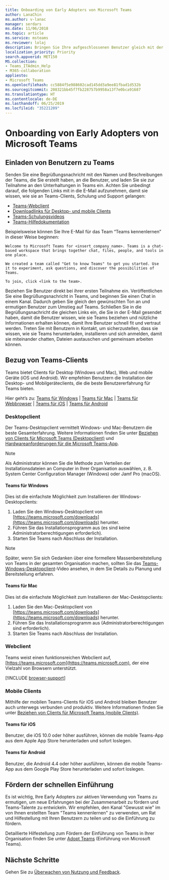 ```yaml
---
title: Onboarding von Early Adopters von Microsoft Teams
author: LanaChin
ms.author: v-lanac
manager: serdars
ms.date: 11/06/2018
ms.topic: article
ms.service: msteams
ms.reviewer: lolaj
description: Bringen Sie Ihre aufgeschlossenen Benutzer gleich mit der ersten Reihe von Teams und Kanälen an Bord, die Sie in Microsoft Teams erstellt haben.
localization_priority: Priority
search.appverid: MET150
MS.collection:
- Teams_ITAdmin_Help
- M365-collaboration
appliesto:
- Microsoft Teams
ms.openlocfilehash: cc5884f5e988602cad145dd3a9ee81fbad1d532b
ms.sourcegitcommit: 208321bb45f7fb228757b9958a13f7e0bca91687
ms.translationtype: HT
ms.contentlocale: de-DE
ms.lasthandoff: 06/25/2019
ms.locfileid: "35221209"
---
```

# <a name="onboard-early-adopters-to-microsoft-teams"></a>Onboarding von Early Adopters von Microsoft Teams

## <a name="invite-users-to-teams"></a>Einladen von Benutzern zu Teams

Senden Sie eine Begrüßungsnachricht mit den Namen und Beschreibungen der Teams, die Sie erstellt haben, an die Benutzer, und laden Sie sie zur Teilnahme an den Unterhaltungen in Teams ein. Achten Sie unbedingt darauf, die folgenden Links mit in die E-Mail aufzunehmen, damit sie wissen, wie sie an Teams-Clients, Schulung und Support gelangen:
- [Teams-Webclient](https://teams.microsoft.com)
- [Downloadlinks für Desktop- und mobile Clients](https://teams.microsoft.com/downloads)
- [Teams-Schulungsvideos](https://support.office.com/article/microsoft-teams-video-training-4f108e54-240b-4351-8084-b1089f0d21d7)
- [Teams-Hilfedokumentation](https://support.office.com/teams)

Beispielsweise können Sie Ihre E-Mail für das Team “Teams kennenlernen” in dieser Weise beginnen:

   ```
   Welcome to Microsoft Teams for <insert_company_name>. Teams is a chat-based workspace that brings together chat, files, people, and tools in one place. 

   We created a team called "Get to know Teams" to get you started. Use it to experiment, ask questions, and discover the possibilities of Teams. 

   To join, click <link to the team>.
   ```

Beziehen Sie Benutzer direkt bei ihrer ersten Teilnahme ein. Veröffentlichen Sie eine Begrüßungsnachricht in Teams, und beginnen Sie einen Chat in einem Kanal. Dadurch geben Sie gleich den gewünschten Ton an und ermutigen Benutzer zum Umstieg auf Teams. Schließen Sie in die Begrüßungsnachricht die gleichen Links ein, die Sie in der E-Mail gesendet haben, damit die Benutzer wissen, wie sie Teams beziehen und nützliche Informationen erhalten können, damit Ihre Benutzer schnell fit und vertraut werden. Treten Sie mit Benutzern in Kontakt, um sicherzustellen, dass sie wissen, wie sie Teams herunterladen, installieren und sich anmelden, damit sie miteinander chatten, Dateien austauschen und gemeinsam arbeiten können.  

## <a name="get-teams-clients"></a>Bezug von Teams-Clients
Teams bietet Clients für Desktop (Windows und Mac), Web und mobile Geräte (iOS und Android). Wir empfehlen Benutzern die Installation der Desktop- und Mobilgeräteclients, die die beste Benutzererfahrung für Teams bieten. 

Hier geht’s zu: [Teams für Windows](#teams-for-windows) | [Teams für Mac](#teams-for-mac) | [Teams für Webbrowser](#web-client) | [Teams für iOS](#teams-for-ios) | [Teams für Android](#teams-for-android)

### <a name="desktop-client"></a>Desktopclient

Der Teams-Desktopclient vermittelt Windows- und Mac-Benutzern die beste Gesamterfahrung. Weitere Informationen finden Sie unter [Beziehen von Clients für Microsoft Teams (Desktopclient)](https://docs.microsoft.com/MicrosoftTeams/get-clients#desktop-client) und [Hardwareanforderungen für die Microsoft Teams-App](https://docs.microsoft.com/MicrosoftTeams/hardware-requirements-for-the-teams-app).

> [!NOTE]
> Als Administrator können Sie die Methode zum Verteilen der Installationsdateien an Computer in Ihrer Organisation auswählen, z. B. System Center Configuration Manager (Windows) oder Jamf Pro (macOS).

#### <a name="teams-for-windows"></a>Teams für Windows 
Dies ist die einfachste Möglichkeit zum Installieren der Windows-Desktopclients:

1. Laden Sie den Windows-Desktopclient von [https://teams.microsoft.com/downloads](https://teams.microsoft.com/downloads) herunter.
2. Führen Sie das Installationsprogramm aus (es sind keine Administratorberechtigungen erforderlich). 
3. Starten Sie Teams nach Abschluss der Installation.

> [!NOTE]
> Später, wenn Sie sich Gedanken über eine formellere Massenbereitstellung von Teams in der gesamten Organisation machen, sollten Sie das [Teams-Windows-Desktopclient](https://aka.ms/teams-clients)-Video ansehen, in dem Sie Details zu Planung und Bereitstellung erfahren. 

#### <a name="teams-for-mac"></a>Teams für Mac 
Dies ist die einfachste Möglichkeit zum Installieren der Mac-Desktopclients:

1. Laden Sie den Mac-Desktopclient von [https://teams.microsoft.com/downloads](https://teams.microsoft.com/downloads) herunter.
2. Führen Sie das Installationsprogramm aus (Administratorberechtigungen sind erforderlich). 
3. Starten Sie Teams nach Abschluss der Installation.

### <a name="web-client"></a>Webclient
Teams weist einen funktionsreichen Webclient auf, [https://teams.microsoft.com](https://teams.microsoft.com), der eine Vielzahl von Browsern unterstützt.

[!INCLUDE [browser-support](includes/browser-support.md)]

### <a name="mobile-client"></a>Mobile Clients

Mithilfe der mobilen Teams-Clients für iOS und Android bleiben Benutzer auch unterwegs verbunden und produktiv. Weitere Informationen finden Sie unter [Beziehen von Clients für Microsoft Teams (mobile Clients)](https://docs.microsoft.com/MicrosoftTeams/get-clients#mobile-clients).

#### <a name="teams-for-ios"></a>Teams für iOS 

Benutzer, die iOS 10.0 oder höher ausführen, können die mobile Teams-App aus dem Apple App Store herunterladen und sofort loslegen.  

#### <a name="teams-for-android"></a>Teams für Android 
Benutzer, die Android 4.4 oder höher ausführen, können die mobile Teams-App aus dem Google Play Store herunterladen und sofort loslegen.  

## <a name="drive-initial-adoption"></a>Fördern der schnellen Einführung

Es ist wichtig, Ihre Early Adopters zur aktiven Verwendung von Teams zu ermutigen, um neue Erfahrungen bei der Zusammenarbeit zu fördern und Teams-Talente zu entwickeln. Wir empfehlen, den Kanal "Gewusst wie" im von Ihnen erstellten Team "Teams kennenlernen" zu verwenden, um Rat und Hilfestellung mit Ihren Benutzern zu teilen und so die Einführung zu fördern. 

Detaillierte Hilfestellung zum Fördern der Einführung von Teams in Ihrer Organisation finden Sie unter [Adopt Teams](adopt-microsoft-teams-landing-page.md) (Einführung von Microsoft Teams).

## <a name="next-steps"></a>Nächste Schritte
Gehen Sie zu [Überwachen von Nutzung und Feedback](get-started-with-teams-monitor-usage-and-feedback.md).